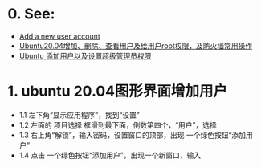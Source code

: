 

# 0. See:
- [Add a new user account](https://help.ubuntu.com/stable/ubuntu-help/user-add.html.en)
- [Ubuntu20.04增加、删除、查看用户及给用户root权限，及防火墙常用操作](https://blog.csdn.net/UCB001/article/details/116277337)
- [Ubuntu 添加用户以及设置超级管理员权限](https://blog.csdn.net/geol200709/article/details/82116267)

# 1. ubuntu 20.04图形界面增加用户
- 1.1 左下角“显示应用程序”，找到“设置”
- 1.2 左面的 项目选择 框滑到最下面，倒数第四个，“用户”，选择
- 1.3 右上角“解锁”，输入密码，设置窗口的顶部，出现 一个绿色按钮“添加用户”
- 1.4 点击 一个绿色按钮“添加用户”，出现一个新窗口，输入
